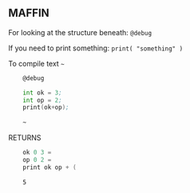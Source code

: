 ## MAFFIN

For looking at the structure beneath:
 `@debug`

If you need to print something:
`print( "something" )`

To compile text
`~`

```asm
    @debug

    int ok = 3;
    int op = 2;
    print(ok+op);
    
    ~
```

RETURNS

```asm
    ok 0 3 =  
    op 0 2 =  
    print ok op + (  
     
    5 
```